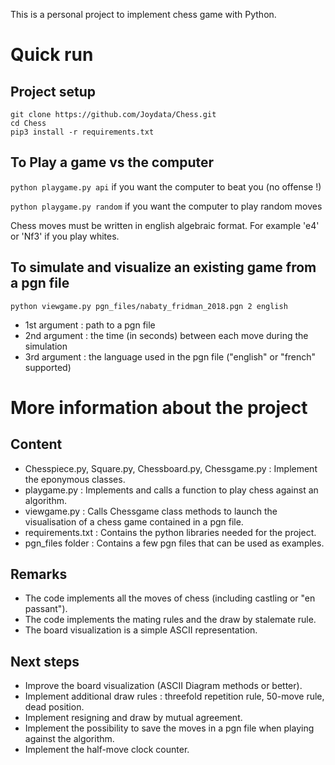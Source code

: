 This is a personal project to implement chess game with Python.

# Quick run
## Project setup
```
git clone https://github.com/Joydata/Chess.git
cd Chess
pip3 install -r requirements.txt
```
## To Play a game vs the computer
```python playgame.py api``` if you want the computer to beat you (no offense !)

```python playgame.py random``` if you want the computer to play random moves

Chess moves must be written in english algebraic format. For example 'e4' or 'Nf3' if you play whites.

## To simulate and visualize an existing game from a pgn file
```python viewgame.py pgn_files/nabaty_fridman_2018.pgn 2 english```

- 1st argument : path to a pgn file
- 2nd argument : the time (in seconds) between each move during the simulation
- 3rd argument : the language used in the pgn file ("english" or "french" supported)

# More information about the project

## Content
- Chesspiece.py, Square.py, Chessboard.py, Chessgame.py : Implement the eponymous classes.
- playgame.py : Implements and calls a function to play chess against an algorithm.
- viewgame.py : Calls Chessgame class methods to launch the visualisation of a chess game contained in a pgn file.
- requirements.txt : Contains the python libraries needed for the project.
- pgn_files folder : Contains a few pgn files that can be used as examples.

## Remarks
- The code implements all the moves of chess (including castling or "en passant").
- The code implements the mating rules and the draw by stalemate rule.
- The board visualization is a simple ASCII representation.

## Next steps
- Improve the board visualization (ASCII Diagram methods or better).
- Implement additional draw rules : threefold repetition rule, 50-move rule, dead position.
- Implement resigning and draw by mutual agreement.
- Implement the possibility to save the moves in a pgn file when playing against the algorithm.
- Implement the half-move clock counter.
